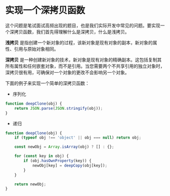 # 实现一个深拷贝函数

这个问题是笔试面试高频出现的题目，也是我们实际开发中常见的问题。要实现一个深拷贝函数，我们首先得理解什么是深拷贝，什么是浅拷贝。

**浅拷贝** 是指创建一个新对象的过程，该新对象是现有对象的副本，新对象的属性、引用与原始对象相同。

**深拷贝** 是一种创建新对象的技术，新对象是现有对象的精确副本。这包括复制其所有属性和任何嵌套对象，而不是引用。当您需要两个不共享引用的独立对象时，深拷贝很有用，可确保对一个对象的更改不会影响另一个对象。

下面的例子来实现一个简单的深拷贝函数：



- 序列化

```js
function deepClone(obj) {
    return JSON.parse(JSON.stringify(obj));
}
```


- 递归
```js
function deepClone(obj) {
    if (typeof obj !== 'object' || obj === null) return obj;

    const newObj = Array.isArray(obj) ? [] : {};

    for (const key in obj) {
        if (obj.hasOwnProperty(key)) {
            newObj[key] = deepCopy(obj[key]);
        }
    }

    return newObj;
}
```